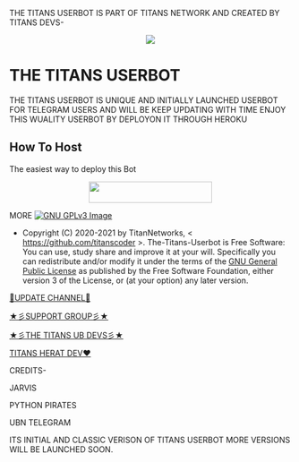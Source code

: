 THE TITANS USERBOT IS PART OF TITANS NETWORK AND CREATED BY TITANS DEVS-

 
<p align="center">
  <img src="https://telegra.ph/file/a4757944330e144790425.jpg">
</p>

# THE TITANS USERBOT 
 THE TITANS USERBOT IS UNIQUE AND INITIALLY LAUNCHED USERBOT FOR TELEGRAM USERS AND WILL BE KEEP UPDATING WITH TIME ENJOY THIS WUALITY USERBOT BY DEPLOYON IT THROUGH HEROKU 

## How To Host
The easiest way to deploy this Bot
<p align="center"><a href="https://heroku.com/deploy?template=https://github.com/titanscoder/THE-TITANS-USERBOT"> <img src="https://img.shields.io/badge/Deploy%20To%20Heroku-GOLDEN?style=for-the-badge&logo=heroku" width="220" height="38.45"/></a></p>
 
MORE
[![GNU GPLv3 Image](https://www.gnu.org/graphics/gplv3-127x51.png)](http://www.gnu.org/licenses/gpl-3.0.en.html)  

* Copyright (C) 2020-2021 by TitanNetworks, < https://github.com/titanscoder >.
The-Titans-Userbot is Free Software: You can use, study share and improve it at your
will. Specifically you can redistribute and/or modify it under the terms of the
[GNU General Public License](https://www.gnu.org/licenses/gpl.html) as
published by the Free Software Foundation, either version 3 of the License, or
(at your option) any later version. 

[💎UPDATE CHANNEL💎](https://t.me/THETITANS_USERBOT)

[★彡SUPPORT GROUP彡★](https://t.me/THETITANS_USERBOT_HELP)

[★彡THE TITANS UB DEVS彡★](https://t.me/THETITANS_USERBOT_HELP)

[TITANS HERAT DEV❤️](https://t.me/realtitan)

CREDITS-

JARVIS


PYTHON PIRATES


UBN TELEGRAM

ITS INITIAL AND CLASSIC VERISON OF TITANS USERBOT MORE VERSIONS WILL BE LAUNCHED SOON.
